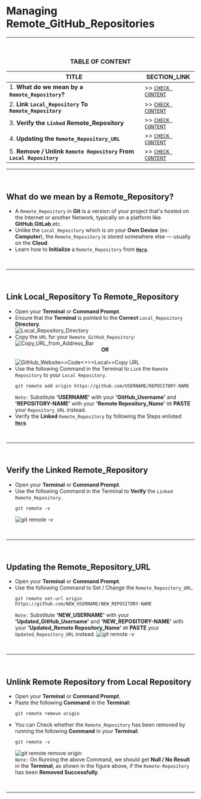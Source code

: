 # Managing Remote_GitHub_Repositories
---
<br>
<div align="center">
 
### TABLE OF CONTENT
 
| TITLE                                                                                                          | SECTION_LINK                                                                                  |
|----------------------------------------------------------------------------------------------------------------|-----------------------------------------------------------------------------------------------|
| 1.  **What do we mean by a `Remote_Repository`?**                                                              | >> [` CHECK CONTENT `](#what-do-we-mean-by-a-remote_repository)                               |
| 2.  **Link `Local_Repository` To `Remote_Repository`**                                                         | >> [` CHECK CONTENT `](#link-local_repository-to-remote_repository)                           |
| 3.  **Verify the `Linked` Remote_Repository**                                                                  | >> [` CHECK CONTENT `](#verify-the-linked-remote_repository)                                  |
| 4.  **Updating the `Remote_Repository_URL`**                                                                   | >> [` CHECK CONTENT `](#updating-the-remote_repository_url)                                   |
| 5.  **Remove / Unlink `Remote Repository` From `Local Repository`**                                            | >> [` CHECK CONTENT `](#unlink-remote-repository-from-local-repository)                       |
</div>

---
<br>

## What do we mean by a Remote_Repository?
  - A `Remote_Repository` in **Git** is a version of your project that's hosted on the Internet or another Network, typically on a platform like **GitHub**,**GitLab**,etc.
  - Unlike the `Local_Repository` which is on your **Own Device** (ex: **Computer**), the `Remote_Repository` is stored somewhere else — usually on the **Cloud**.
  - Learn how to **Initialize** a `Remote_Repository` from [**`Here`**](https://github.com/Yashvant-Chhapwale-Course-Work/GitHub_Prompts/blob/main/Git_Repo_Initialization.md#repository-initialization--using-github_website--recommended).
<br>

---
<br>

## Link Local_Repository To Remote_Repository
  - Open your **Terminal** or **Command Prompt**.
  - Ensure that the **Terminal** is pointed to the **Correct** `Local_Repository` **Directory**.<br>
    ![Local_Repository_Directory](https://github.com/user-attachments/assets/c8a96d54-ca05-4760-8f5d-3e200f4f4c3d)
  - Copy the `URL` for your `Remote_GitHub_Repository`:<br>
    ![Copy_URL_from_Address_Bar](https://github.com/user-attachments/assets/c7453c89-51af-4bfe-bd31-76d62add8563)
    <br> <div align="center">**OR**</div> <br>
    ![GitHub_Website>>Code<>>>Local>>Copy URL](https://github.com/user-attachments/assets/6484b66b-f33a-404e-b4c2-9b7b2c6d1015)
    <br>
  - Use the following Command in the Terminal to `Link` the `Remote Repository` to your `Local Repository`.
    ```
    git remote add origin https://github.com/USERNAME/REPOSITORY-NAME
    ```
    `Note:` Substitute **'USERNAME'** with your **'GitHub_Username'** and **'REPOSITORY-NAME'** with your **'Remote Repository_Name'** `OR` **PASTE** your `Repository_URL` instead.<br>
  - Verify the **Linked** `Remote_Repository` by following the Steps enlisted [**`Here`**](#verify-the-linked-remote_repository).
<br>

---
<br>

## Verify the Linked Remote_Repository
  - Open your **Terminal** or **Command Prompt**.
  - Use the following Command in the Terminal to **Verify** the `Linked Remote_Repository`.
    ```
    git remote -v
    ```
    ![git remote -v](https://github.com/user-attachments/assets/d8166b6a-b4fb-4e9a-94cd-e08b653d0d9b)
<br>

---
<br>

## Updating the Remote_Repository_URL
  - Open your **Terminal** or **Command Prompt**.
  - Use the following Command to Set / Change the `Remote_Repository_URL`.
    ```
    git remote set-url origin https://github.com/NEW_USERNAME/NEW_REPOSITORY-NAME
    ```
    `Note:` Substitute **'NEW_USERNAME'** with your **'Updated_GitHub_Username'** and **'NEW_REPOSITORY-NAME'** with your **'Updated_Remote Repository_Name'** `OR` **PASTE** your `Updated_Repository_URL` instead.
    ![git remote -v](https://github.com/user-attachments/assets/d8166b6a-b4fb-4e9a-94cd-e08b653d0d9b)
<br>

---
<br>

## Unlink Remote Repository from Local Repository
  - Open your **Terminal** or **Command Prompt**.
  - Paste the following **Command** in the **Terminal:**
    ```
    git remote remove origin
    ```
 - You can Check whether the `Remote_Repository` has been removed by running the following **Command** in your **Terminal:**
   ```
   git remote -v
   ```
   ![git remote remove origin](https://github.com/user-attachments/assets/e9b34cac-0b20-422e-a451-fde9e4f8977b)<br>
   `Note:` On Running the above Command, we should get **Null / No Result** in the **Terminal**, as shown in the figure above, if the `Remote-Repository` has been **Removed Successfully**.
<br>

---
<br>
